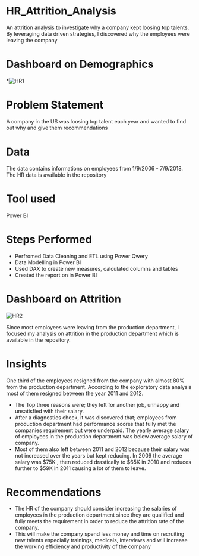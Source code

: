 # HR_Attrition_Analysis
An attrition analysis to investigate why a company  kept loosing top talents. By leveraging data driven strategies, I discovered why the employees were leaving the company

# Dashboard on Demographics
*![HR1](https://user-images.githubusercontent.com/120526771/233426932-26b8ef40-8f5b-4a27-a18a-11088c22eeea.PNG)

# Problem Statement
A company in the US was loosing top talent each year and wanted to find out why and give them recommendations 

# Data 
The data contains informations on employees from 1/9/2006 - 7/9/2018. The HR data is available in the repository

# Tool used
Power BI

# Steps Performed
* Perfromed Data Cleaning and ETL using Power Qwery
* Data Modelling in Power BI
* Used DAX to create new measures, calculated columns and tables
* Created the report on in Power BI

# Dashboard on Attrition 
![HR2](https://user-images.githubusercontent.com/120526771/233429737-dd2d83a8-df93-4347-a899-8bbe5f4de049.PNG)


Since most employees were leaving from the production department, I focused my analysis on attrition in the production department which is available in the repository.

# Insights
One third of the employees resigned from the company with almost 80% from the production department. According to the exploratory data analysis most of them resigned between the year 2011 and 2012.
* The Top three reasons were; they left for another job, unhappy and unsatisfied with their salary. 
* After a diagnostics check, it was discovered that; employees from production department had performance scores that fully met the companies requirement but were underpaid. The yearly average salary of employees in the production department was below average salary of company.
* Most of them also left  between 2011 and 2012 because their salary was not increased over the years but kept reducing. In 2009 the average salary was $75K , then reduced drastically to $65K in 2010 and reduces further to $59K in 2011 causing a lot of them to leave.

# Recommendations
* The HR  of the company should  consider increasing the salaries of employees in the production department since they are qualified and fully meets the requirement in order to reduce the attrition rate of the company. 
* This will make the company spend less money and time on recruiting new talents especially trainings, medicals, interviews and will increase the working efficiency  and productivity of the company

